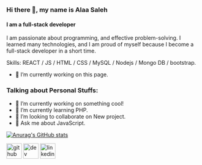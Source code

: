 ### Hi there 👋, my name is Alaa Saleh
#### I am a full-stack developer
I am passionate about
programming, and effective
problem-solving. I learned
many technologies, and I am
proud of myself because I
become a full-stack
developer in a short time.

Skills: REACT / JS / HTML / CSS / MySQL / Nodejs / Mongo DB / bootstrap.

- 🔭 I’m currently working on this page. 

### Talking about Personal Stuffs:
- 🔭 I’m currently working on something cool!
- 🌱 I’m currently learning PHP.
- 👯 I’m looking to collaborate on New project.
- 💬 Ask me about JavaScript.

[![Anurag's GitHub stats](https://github-readme-stats.vercel.app/api?username=AlaaSaleh7)](https://github.com/anuraghazra/github-readme-stats)

[<img src='https://cdn.jsdelivr.net/npm/simple-icons@3.0.1/icons/github.svg' alt='github' height='40'>](https://github.com/AlaaSaleh7)  [<img src='https://cdn.jsdelivr.net/npm/simple-icons@3.0.1/icons/dev-dot-to.svg' alt='dev' height='40'>](https://dev.to/AlaaSaleh7)  [<img src='https://cdn.jsdelivr.net/npm/simple-icons@3.0.1/icons/linkedin.svg' alt='linkedin' height='40'>](https://www.linkedin.com/in/https://www.linkedin.com/in/alaatahssen//)  



